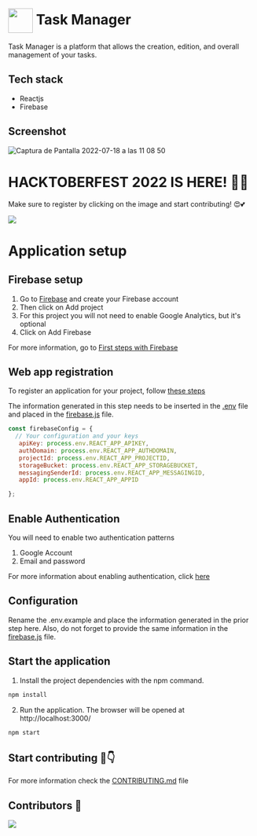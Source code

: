 
# <img align="center" width="50"  src="https://user-images.githubusercontent.com/100128850/179488136-2ed274ee-b2ef-4187-a155-ab813bf6e8fb.png"> Task Manager

Task Manager is a platform that allows the creation, edition, and overall management of your tasks. 

## Tech stack
* Reactjs
* Firebase

## Screenshot
![Captura de Pantalla 2022-07-18 a las 11 08 50](https://user-images.githubusercontent.com/100128850/181705280-922a9dcf-9766-452b-832a-6510092a2766.png)


# HACKTOBERFEST 2022 IS HERE! 🌈🧨

Make sure to register by clicking on the image and start contributing! 😍💕

<a href ="https://hacktoberfest.com/"><img align="center" src="https://user-images.githubusercontent.com/48018975/194628868-593044b2-390b-4d6f-9478-29c1493ad5d8.png"></img></a>

# Application setup

## Firebase setup

1) Go to [Firebase](https://firebase.google.com/) and create your Firebase account
2) Then click on Add project
3) For this project you will not need to enable Google Analytics, but it's optional
4) Click on Add Firebase

For more information, go to [First steps with Firebase](https://cloud.google.com/firestore/docs/client/get-firebase)

## Web app registration

To register an application for your project, follow [these steps](https://firebase.google.com/docs/web/setup)

The information generated in this step needs to be inserted in the [.env](https://github.com/emepuchades/task-manager/blob/main/.env.example) file and placed in the [firebase.js](https://github.com/emepuchades/task-manager/blob/main/src/firebase.js) file.

```javascript
const firebaseConfig = {
  // Your configuration and your keys
   apiKey: process.env.REACT_APP_APIKEY,
   authDomain: process.env.REACT_APP_AUTHDOMAIN,
   projectId: process.env.REACT_APP_PROJECTID,
   storageBucket: process.env.REACT_APP_STORAGEBUCKET,
   messagingSenderId: process.env.REACT_APP_MESSAGINGID,
   appId: process.env.REACT_APP_APPID

};
```

## Enable Authentication

You will need to enable two authentication patterns

1) Google Account
2) Email and password

For more information about enabling authentication, click [here](https://firebase.google.com/docs/auth)



## Configuration

Rename the .env.example and place the information generated in the prior step here. Also, do not forget to provide the same information in the [firebase.js](https://github.com/emepuchades/task-manager/blob/main/src/firebase.js) file.

## Start the application

1) Install the project dependencies with the npm command.

```bash
npm install
```

2) Run the application. The browser will be opened at http://localhost:3000/

```bash
npm start
```

## Start contributing 💚👇

For more information check the [CONTRIBUTING.md](https://github.com/emepuchades/task-manager/blob/main/CONTRIBUTING.md) file

## Contributors 🙌

<a href="https://github.com/emepuchades/task-manager/graphs/contributors">
  <img src="https://contrib.rocks/image?repo=emepuchades/task-manager" />
</a>